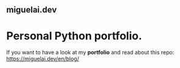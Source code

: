 ## miguelai.dev
# Personal Python portfolio.

If you want to have a look at my **portfolio** and read about this repo:
https://miguelai.dev/en/blog/
